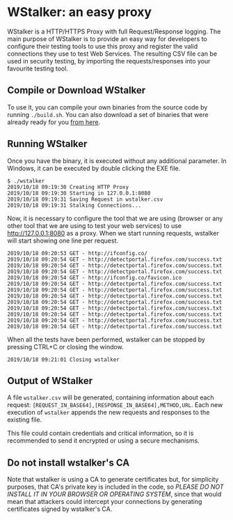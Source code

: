 # WStalker: an easy proxy 

WStalker is a HTTP/HTTPS Proxy with full Request/Response logging. The main purpose of WStalker is to provide an easy way for developers to configure their testing tools to use this proxy and register the valid connections they use to test Web Services. The resulting CSV file can be used in security testing, by importing the requests/responses into your favourite testing tool.

## Compile or Download WStalker

To use it, you can compile your own binaries from the source code by running `./build.sh`.
You can also download a set of binaries that were already ready for you [from here](https://github.com/nccgroup/wstalker/releases/).

## Running WStalker

Once you have the binary, it is executed without any additional parameter. In Windows, it can be executed by double clicking the EXE file.

```
$ ./wstalker
2019/10/18 09:19:30 Creating HTTP Proxy
2019/10/18 09:19:30 Starting in 127.0.0.1:8080
2019/10/18 09:19:31 Saving Request in wstalker.csv
2019/10/18 09:19:31 Stalking Connections...
```

Now, it is necessary to configure the tool that we are using (browser or any other tool that we are using to test your web services) to use http://127.0.0.1:8080 as a proxy. When we start running requests, wstalker will start showing one line per request.

```
2019/10/18 09:20:53 GET - http://ifconfig.co/
2019/10/18 09:20:54 GET - http://detectportal.firefox.com/success.txt
2019/10/18 09:20:54 GET - http://detectportal.firefox.com/success.txt
2019/10/18 09:20:54 GET - http://detectportal.firefox.com/success.txt
2019/10/18 09:20:54 GET - http://ifconfig.co/favicon.ico
2019/10/18 09:20:54 GET - http://detectportal.firefox.com/success.txt
2019/10/18 09:20:54 GET - http://detectportal.firefox.com/success.txt
2019/10/18 09:20:54 GET - http://detectportal.firefox.com/success.txt
2019/10/18 09:20:54 GET - http://detectportal.firefox.com/success.txt
2019/10/18 09:20:54 GET - http://detectportal.firefox.com/success.txt
2019/10/18 09:20:54 GET - http://detectportal.firefox.com/success.txt
2019/10/18 09:20:54 GET - http://detectportal.firefox.com/success.txt
2019/10/18 09:20:54 GET - http://detectportal.firefox.com/success.txt
```

When all the tests have been performed, wstalker can be stopped by pressing CTRL+C or closing the window.

```
2019/10/18 09:21:01 Closing wstalker
```

## Output of WStalker

A file `wstalker.csv` will be generated, containing information about each request: `[REQUEST_IN_BASE64],[RESPONSE_IN_BASE64],METHOD,URL`.
Each new execution of `wstalker` appends the new requests and responses to the existing file.

This file could contain credentials and critical information, so it is recommended to send it encrypted or using a secure mechanisms.

## Do not install wstalker's CA

Note that wstalker is using a CA to generate certificates but, for simplicity purposes, that CA's private key is included in the code, so *PLEASE DO NOT INSTALL IT IN YOUR BROWSER OR OPERATING SYSTEM*, since that would mean that attackers could intercept your connections by generating certificates signed by wstalker's CA.